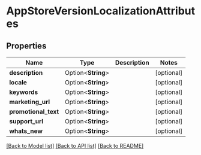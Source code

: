 # AppStoreVersionLocalizationAttributes

## Properties

Name | Type | Description | Notes
------------ | ------------- | ------------- | -------------
**description** | Option<**String**> |  | [optional]
**locale** | Option<**String**> |  | [optional]
**keywords** | Option<**String**> |  | [optional]
**marketing_url** | Option<**String**> |  | [optional]
**promotional_text** | Option<**String**> |  | [optional]
**support_url** | Option<**String**> |  | [optional]
**whats_new** | Option<**String**> |  | [optional]

[[Back to Model list]](../README.md#documentation-for-models) [[Back to API list]](../README.md#documentation-for-api-endpoints) [[Back to README]](../README.md)


